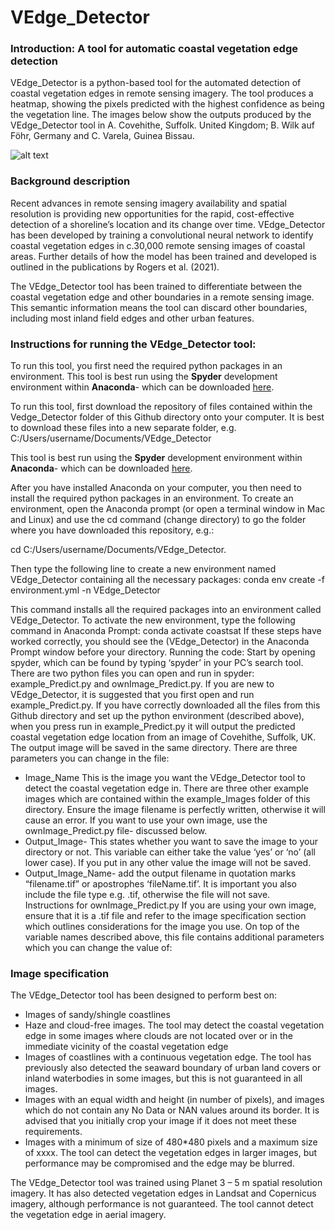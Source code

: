 # VEdge_Detector
### Introduction: A tool for automatic coastal vegetation edge detection

VEdge_Detector is a python-based tool for the automated detection of coastal vegetation edges in remote sensing imagery. The tool produces a heatmap, showing the pixels predicted with the highest confidence as being the vegetation line. The images below show the outputs produced by the VEdge_Detector tool in A. Covehithe, Suffolk. United Kingdom; B. Wilk auf Föhr, Germany and C. Varela, Guinea Bissau. 

![alt text](https://github.com/MartinSJRogers/VEdge_Detector/blob/main/example_Images.png) 

### Background description

Recent advances in remote sensing imagery availability and spatial resolution is providing new opportunities for the rapid, cost-effective detection of a shoreline’s location and its change over time. VEdge_Detector has been developed by training a convolutional neural network to identify coastal vegetation edges in c.30,000 remote sensing images of coastal areas. Further details of how the model has been trained and developed is outlined in the publications by Rogers et al. (2021). 

The VEdge_Detector tool has been trained to differentiate between the coastal vegetation edge and other boundaries in a remote sensing image. This semantic information means the tool can discard other boundaries, including most inland field edges and other urban features. 

### Instructions for running the VEdge_Detector tool: 

To run this tool, you first need the required python packages in an environment. This tool is best run using the **Spyder** development environment within **Anaconda**- which can be downloaded [here](https://docs.anaconda.com/anaconda/install/). 

To run this tool, first download the repository of files contained within the Vedge_Detector folder of this Github directory onto your computer. It is best to download these files into a new separate folder, e.g. C:/Users/username/Documents/VEdge_Detector

This tool is best run using the **Spyder** development environment within **Anaconda**- which can be downloaded [here](https://docs.anaconda.com/anaconda/install/).

After you have installed Anaconda on your computer, you then need to install the required python packages in an environment. To create an environment, open the Anaconda prompt (or open a terminal window in Mac and Linux) and use the cd command (change directory) to go the folder where you have downloaded this repository, e.g.:

cd  C:/Users/username/Documents/VEdge_Detector. 

Then type the following line to create a new environment named VEdge_Detector containing all the necessary packages:
conda env create -f environment.yml -n VEdge_Detector

This command installs all the required packages into an environment called VEdge_Detector. 
To activate the new environment, type the following command in Anaconda Prompt: 
conda activate coastsat
If these steps have worked correctly, you should see the (VEdge_Detector) in the Anaconda Prompt window before your directory. 
Running the code:
Start by opening spyder, which can be found by typing ‘spyder’ in your PC’s search tool. 
There are two python files you can open and run in spyder: example_Predict.py and ownImage_Predict.py. If you are new to VEdge_Detector, it is suggested that you first open and run example_Predict.py. If you have correctly downloaded all the files from this Github directory and set up the python environment (described above), when you press run in example_Predict.py it will output the predicted coastal vegetation edge location from an image of Covehithe, Suffolk, UK. The output image will be saved in the same directory. 
There are three parameters you can change in the file: 
-	Image_Name This is the image you want the VEdge_Detector tool to detect the coastal vegetation edge in. There are three other example images which are contained within the example_Images folder of this directory. Ensure the image filename is perfectly written, otherwise it will cause an error. If you want to use your own image, use the ownImage_Predict.py file- discussed below. 
-	Output_Image- This states whether you want to save the image to your directory or not. This variable can either take the value ‘yes’ or ‘no’ (all lower case). If you put in any other value the image will not be saved. 
-	Output_Image_Name- add the output filename in quotation marks “filename.tif” or apostrophes ‘fileName.tif’. It is important you also include the file type e.g. .tif, otherwise the file will not save.  
Instructions for ownImage_Predict.py
If you are using your own image, ensure that it is a .tif file and refer to the image specification section which outlines considerations for the image you use.
On top of the variable names described above, this file contains additional parameters which you can change the value of:




### Image specification

The VEdge_Detector tool has been designed to perform best on:
- Images of sandy/shingle coastlines 
- Haze and cloud-free images. The tool may detect the coastal vegetation edge in some images where clouds are not located over or in the immediate vicinity of the coastal vegetation edge
- Images of coastlines with a continuous vegetation edge. The tool has previously also detected the seaward boundary of urban land covers or inland waterbodies in some images, but this is not guaranteed in all images.
- Images with an equal width and height (in number of pixels), and images which do not contain any No Data or NAN values around its border. It is advised that you initially crop your image if it does not meet these requirements. 
- Images with a minimum of size of 480*480 pixels and a maximum size of xxxx. The tool can detect the vegetation edges in larger images, but performance may be compromised and the edge may be blurred. 

The VEdge_Detector tool was trained using Planet 3 – 5 m spatial resolution imagery. It has also detected vegetation edges in Landsat and Copernicus imagery, although performance is not guaranteed. The tool cannot detect the vegetation edge in aerial imagery. 

